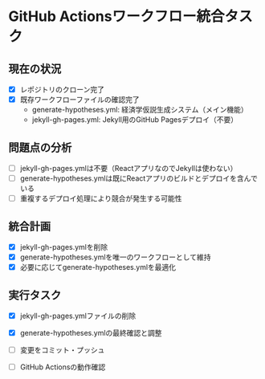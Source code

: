 # GitHub Actionsワークフロー統合タスク

## 現在の状況
- [x] レポジトリのクローン完了
- [x] 既存ワークフローファイルの確認完了
  - generate-hypotheses.yml: 経済学仮説生成システム（メイン機能）
  - jekyll-gh-pages.yml: Jekyll用のGitHub Pagesデプロイ（不要）

## 問題点の分析
- [ ] jekyll-gh-pages.ymlは不要（ReactアプリなのでJekyllは使わない）
- [ ] generate-hypotheses.ymlは既にReactアプリのビルドとデプロイを含んでいる
- [ ] 重複するデプロイ処理により競合が発生する可能性

## 統合計画
- [x] jekyll-gh-pages.ymlを削除
- [x] generate-hypotheses.ymlを唯一のワークフローとして維持
- [x] 必要に応じてgenerate-hypotheses.ymlを最適化

## 実行タスク
- [x] jekyll-gh-pages.ymlファイルの削除
- [x] generate-hypotheses.ymlの最終確認と調整
- [ ] 変更をコミット・プッシュ
- [ ] GitHub Actionsの動作確認

